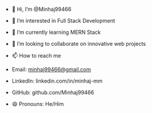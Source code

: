 - 👋 Hi, I’m @Minhaj99466
  
- 👀 I’m interested in Full Stack Development
  
- 🌱 I’m currently learning MERN Stack 
  
- 💞️ I’m looking to collaborate on innovative web projects
  
- 📫 How to reach me
- Email: minhaj99466@gmail.com
- LinkedIn: linkedin.com/in/minhaj-mm
- GitHub: github.com/Minhaj99466
  
- 😄 Pronouns: He/Him


<!---
Minhaj99466/Minhaj99466 is a ✨ special ✨ repository because its `README.md` (this file) appears on your GitHub profile.
You can click the Preview link to take a look at your changes.
--->
